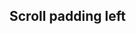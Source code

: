 ## Scroll padding left

<!-- <values.scrollPaddingLeft> -->

<!-- </values.scrollPaddingLeft> -->

<!-- <variants.scrollPaddingLeft> -->

<!-- </variants.scrollPaddingLeft> -->
